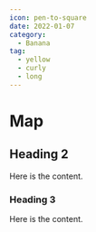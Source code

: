 ```yaml
---
icon: pen-to-square
date: 2022-01-07
category:
  - Banana
tag:
  - yellow
  - curly
  - long
---
```


# Map

## Heading 2

Here is the content.

### Heading 3

Here is the content.
